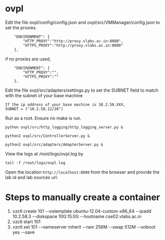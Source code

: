 ovpl
====


Edit the file ovpl/config/config.json and 
                 ovpl/src/VMManager/config.json 
   to set the proxies. 
```
    "ENVIRONMENT": {
        "HTTP_PROXY":"http://proxy.vlabs.ac.in:8080",
        "HTTPS_PROXY":"http://proxy.vlabs.ac.in:8080"
    },
```
   if no proxies are used, 
```
    "ENVIRONMENT": {
        "HTTP_PROXY":"",
        "HTTPS_PROXY":""
    },
```


Edit the file ovpl/src/adapters/settings.py to set the 
   SUBNET field to match with the subnet of your base machine

    If the ip address of your base machine is 10.2.58.XXX, 
    SUBNET = ["10.2.58.12/28"]

Run as a root. Ensure no make is run.

```
python ovpl/src/http_logging/http_logging_server.py &
```
```
python2 ovpl/src/ControllerServer.py &
```
```
python2 ovpl/src/adapters/AdapterServer.py &
```

View the logs at /root/logs/ovpl.log by

```
tail -f /root/logs/ovpl.log
```

Open the location `http://localhost:8080` from the browser and
   provide the lab id and lab sources url.


Steps to manually create a container
====
1. vzctl create 101 --ostemplate ubuntu-12.04-custom-x86_64 --ipadd 10.2.58.3 --diskspace 10G:15.0G --hostname cse02.vlabs.ac.in
2. vzctl start 101
3. vzctl set 101 --nameserver inherit --ram 256M --swap 512M --onboot yes --save
